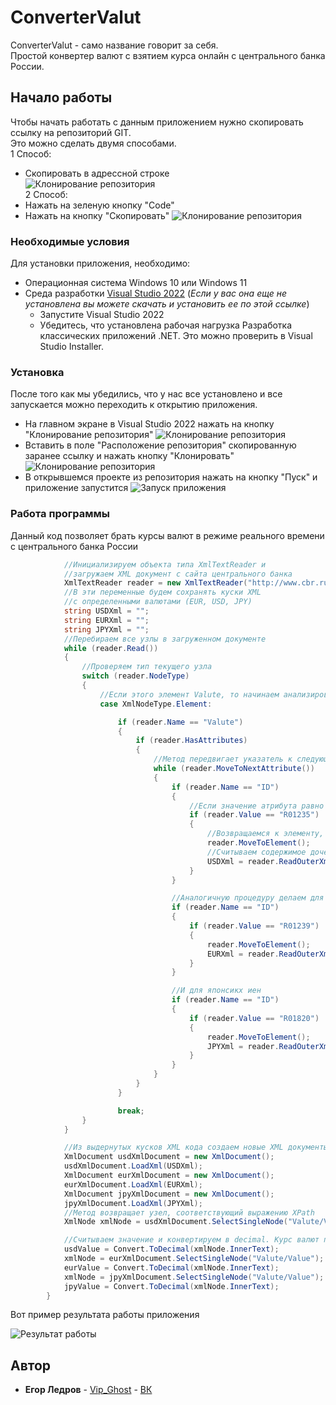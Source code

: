 # ConverterValut

ConverterValut - само название говорит за себя.<br/>Простой конвертер валют с взятием курса онлайн с центрального банка России.

## Начало работы

Чтобы начать работать с данным приложением нужно скопировать ссылку на репозиторий GIT.<br/>
Это можно сделать двумя способами.<br/>
1 Способ:<br/>
* Скопировать в адрессной строке<br/>
![Клонирование репозитория](https://psv4.userapi.com/c235031/u216249055/docs/d34/e88a903c3a59/AdressString.jpg?extra=0ipp3gs8LwB0__WllamdqWQ1FoS3pxUAYwluzQNqb6LoZzsvYaSXR6F7q4qKqwKNuU08ATQrwLcQTQIFi9nb42uz3PGyZ2g23kSO4E_uJPiOO1v3q67pF6UHVG_FUBqtFyv7B1isMVJgYz3VMN1ldfcP)<br/>
2 Способ:<br/>
* Нажать на зеленую кнопку "Code"
* Нажать на кнопку "Скопировать"
![Клонирование репозитория](https://sun9-55.userapi.com/impg/l81t8FPIApiGfN9Ii1OMxCBjCvvqemvEQJOFGw/VN6pR6J0pUw.jpg?size=1045x337&quality=96&sign=d7bf3e231eb1d93ef3a010e65b021d36&type=album)<br/>
### Необходимые условия

Для установки приложения, необходимо:
* Операционная система Windows 10 или Windows 11
* Среда разработки [Visual Studio 2022](https://visualstudio.microsoft.com/ru/vs/) (*Если у вас она еще не установлена вы можете скачать и установить ее по этой ссылке*)
    * Запустите Visual Studio 2022
    * Убедитесь, что установлена рабочая нагрузка Разработка классических приложений .NET. Это можно проверить в Visual Studio Installer.

### Установка

После того как мы убедились, что у нас все установлено и все запускается можно переходить к открытию приложения. 

* На главном экране в Visual Studio 2022 нажать на кнопку "Клонирование репозитория"
![Клонирование репозитория](https://sun9-80.userapi.com/impg/OHm4zKfvat5fDZ9hApRoZsa5KWDeLn1k0IitxA/YyuqmDznxyc.jpg?size=1014x662&quality=96&sign=c259962108b76bc7abf09f39d1ac275c&type=album)<br/>
* Вставить в поле "Расположение репозитория" скопированную заранее ссылку и нажать кнопку "Клонировать"
![Клонирование репозитория](https://sun9-24.userapi.com/impg/3Ad2SeH7WCcRb3Yf5XQGzqU4typDhYDDBBIhng/QJZfCx0iS7M.jpg?size=1009x676&quality=96&sign=ac402578e52467fa137c21c65795e998&type=album)<br/>
* В открывшемся проекте из репозитория нажать на кнопку "Пуск" и приложение запустится
![Запуск приложения](https://sun9-8.userapi.com/impg/ssN5AiVcDSP8O3w7lvQocfS1pZ6uaxCPo_Ir2A/S9W-oWt6DUo.jpg?size=1204x92&quality=96&sign=094c7f0c363624c6c831d0163452dcf9&type=album)<br/>

### Работа программы

Данный код позволяет брать курсы валют в режиме реального времени с центрального банка России

```C#
            //Инициализируем объекта типа XmlTextReader и
            //загружаем XML документ с сайта центрального банка
            XmlTextReader reader = new XmlTextReader("http://www.cbr.ru/scripts/XML_daily.asp");
            //В эти переменные будем сохранять куски XML
            //с определенными валютами (EUR, USD, JPY)
            string USDXml = "";
            string EURXml = "";
            string JPYXml = "";
            //Перебираем все узлы в загруженном документе
            while (reader.Read())
            {
                //Проверяем тип текущего узла
                switch (reader.NodeType)
                {
                    //Если этого элемент Valute, то начинаем анализировать атрибуты
                    case XmlNodeType.Element:

                        if (reader.Name == "Valute")
                        {
                            if (reader.HasAttributes)
                            {
                                //Метод передвигает указатель к следующему атрибуту
                                while (reader.MoveToNextAttribute())
                                {
                                    if (reader.Name == "ID")
                                    {
                                        //Если значение атрибута равно R01235, то перед нами информация о курсе доллара
                                        if (reader.Value == "R01235")
                                        {
                                            //Возвращаемся к элементу, содержащий текущий узел атрибута
                                            reader.MoveToElement();
                                            //Считываем содержимое дочерних узлом
                                            USDXml = reader.ReadOuterXml();
                                        }
                                    }

                                    //Аналогичную процедуру делаем для ЕВРО
                                    if (reader.Name == "ID")
                                    {
                                        if (reader.Value == "R01239")
                                        {
                                            reader.MoveToElement();
                                            EURXml = reader.ReadOuterXml();
                                        }
                                    }

                                    //И для японсикх иен
                                    if (reader.Name == "ID")
                                    {
                                        if (reader.Value == "R01820")
                                        {
                                            reader.MoveToElement();
                                            JPYXml = reader.ReadOuterXml();
                                        }
                                    }
                                }
                            }
                        }

                        break;
                }
            }

            //Из выдернутых кусков XML кода создаем новые XML документы
            XmlDocument usdXmlDocument = new XmlDocument();
            usdXmlDocument.LoadXml(USDXml);
            XmlDocument eurXmlDocument = new XmlDocument();
            eurXmlDocument.LoadXml(EURXml);
            XmlDocument jpyXmlDocument = new XmlDocument();
            jpyXmlDocument.LoadXml(JPYXml);
            //Метод возвращает узел, соответствующий выражению XPath
            XmlNode xmlNode = usdXmlDocument.SelectSingleNode("Valute/Value");

            //Считываем значение и конвертируем в decimal. Курс валют получен
            usdValue = Convert.ToDecimal(xmlNode.InnerText);
            xmlNode = eurXmlDocument.SelectSingleNode("Valute/Value");
            eurValue = Convert.ToDecimal(xmlNode.InnerText);
            xmlNode = jpyXmlDocument.SelectSingleNode("Valute/Value");
            jpyValue = Convert.ToDecimal(xmlNode.InnerText);
        }
```
Вот пример результата работы приложения

![Результат работы](https://sun9-49.userapi.com/impg/PQ98exxUBtTk7bgn8LqPpTclJPqD-ToHY_B3Gg/sZOunJRZZo0.jpg?size=785x4)<br/>

## Автор

* **Егор Ледров** - [Vip_Ghost](https://github.com/VipGhost-dev) - [ВК](https://vk.com/vip_ghost_game)
